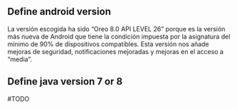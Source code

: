 ## Define android version
La versión escogida ha sido “Oreo 8.0 API LEVEL 26” porque es la versión más nueva de Android que tiene la condición impuesta por la asignatura del mínimo de 90% de dispositivos compatibles.
Esta versión nos añade mejoras de seguridad, notificaciones mejoradas y mejoras en el acceso a “media”.

## Define java version 7 or 8

#TODO
